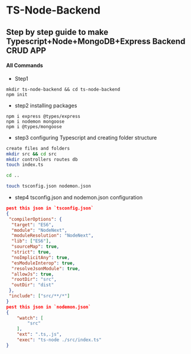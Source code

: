 # TS-Node-Backend

## Step by step guide to make Typescript+Node+MongoDB+Express Backend CRUD APP

#### All Commands
- Step1
```node
mkdir ts-node-backend && cd ts-node-backend
npm init
```
- step2 installing packages
```
npm i express @types/express
npm i nodemon mongoose
npm i @types/mongoose
```
- step3 configuring Typescript and creating folder structure
```bash
create files and folders
mkdir src && cd src
mkdir controllers routes db
touch index.ts

cd ..

touch tsconfig.json nodemon.json
```
- step4 tsconfig.json and nodemon.json configuration
```json
pest this json in `tsconfig.json`
{
 "compilerOptions": {
  "target": "ES6",
  "module": "NodeNext",
  "moduleResolution": "NodeNext",
  "lib": ["ES6"],
  "sourceMap": true,
  "strict": true,
  "noImplicitAny": true,
  "esModuleInterop": true,
  "resolveJsonModule": true,
  "allowJs": true,
  "rootDir": "src",
  "outDir": "dist"
 },
 "include": ["src/**/*"]
}
pest this json in `nodemon.json`
{
    "watch": [
        "src"
    ],
    "ext": ".ts,.js",
    "exec": "ts-node ./src/index.ts"
}
```